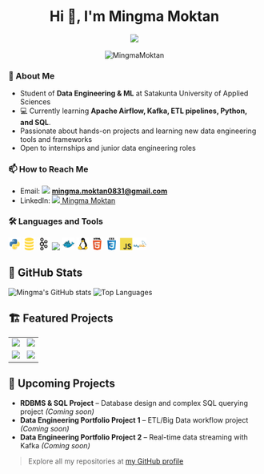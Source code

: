 <h1 align="center">Hi 👋, I'm Mingma Moktan</h1>

<p align="center">
  <img src="https://raw.githubusercontent.com/MingmaMoktan/Mingma-Moktan/main/assets/work.gif" width="400"/>
</p>

<p align="center">
  <img src="https://komarev.com/ghpvc/?username=MingmaMoktan&label=Profile%20views&color=0e75b6&style=flat" alt="MingmaMoktan" />
</p>

### 🔭 About Me
- Student of **Data Engineering & ML** at Satakunta University of Applied Sciences
- 💻 Currently learning **Apache Airflow, Kafka, ETL pipelines, Python, and SQL**.
- Passionate about hands-on projects and learning new data engineering tools and frameworks  
- Open to internships and junior data engineering roles  

### 📫 How to Reach Me
- Email: <img src="https://cdn-icons-png.flaticon.com/512/561/561127.png" height="20" /> **mingma.moktan0831@gmail.com**  
- LinkedIn: <a href="https://www.linkedin.com/in/mingma-moktan"><img src="https://cdn-icons-png.flaticon.com/512/174/174857.png" height="20" /> Mingma Moktan</a>

### 🛠 Languages and Tools
<code><img height="25" src="https://raw.githubusercontent.com/devicons/devicon/master/icons/python/python-original.svg"></code>
<code><img height="25" src="https://raw.githubusercontent.com/devicons/devicon/master/icons/sql/sql-original.svg"></code>
<code><img height="25" src="https://raw.githubusercontent.com/devicons/devicon/master/icons/apachekafka/apachekafka-original.svg"></code>
<code><img height="25" src="https://raw.githubusercontent.com/devicons/devicon/master/icons/airflow/airflow-original.svg"></code>
<code><img height="25" src="https://raw.githubusercontent.com/devicons/devicon/master/icons/docker/docker-original.svg"></code>
<code><img height="25" src="https://raw.githubusercontent.com/devicons/devicon/master/icons/linux/linux-original.svg"></code>
<code><img height="25" src="https://raw.githubusercontent.com/devicons/devicon/master/icons/html5/html5-original-wordmark.svg"></code>
<code><img height="25" src="https://raw.githubusercontent.com/devicons/devicon/master/icons/css3/css3-original-wordmark.svg"></code>
<code><img height="25" src="https://raw.githubusercontent.com/devicons/devicon/master/icons/javascript/javascript-original.svg"></code>
<code><img height="25" src="https://raw.githubusercontent.com/devicons/devicon/master/icons/mysql/mysql-original-wordmark.svg"></code>

## 🚀 GitHub Stats
![Mingma's GitHub stats](https://github-readme-stats.vercel.app/api?username=MingmaMoktan&show_icons=true&count_private=true&theme=swift)
![Top Languages](https://github-readme-stats.vercel.app/api/top-langs/?username=MingmaMoktan&layout=compact&theme=swift)

## 🏗 Featured Projects
<table align="center">
  <tr>
    <td width="50%" align="center">
      <a href="https://github.com/MingmaMoktan/ETL_Project_1">
        <img src="https://github-readme-stats.vercel.app/api/pin/?username=MingmaMoktan&repo=ETL_Project_1&cache_seconds=1" />
      </a>
    </td>
    <td width="50%" align="center">
      <a href="https://github.com/MingmaMoktan/Automated_backup_script">
        <img src="https://github-readme-stats.vercel.app/api/pin/?username=MingmaMoktan&repo=Automated_backup_script&cache_seconds=1" />
      </a>
    </td>
  </tr>
  <tr>
    <td width="50%" align="center">
      <a href="https://github.com/MingmaMoktan/Spotify_clone">
        <img src="https://github-readme-stats.vercel.app/api/pin/?username=MingmaMoktan&repo=Spotify_clone&cache_seconds=1" />
      </a>
    </td>
    <td width="50%" align="center">
      <a href="https://github.com/MingmaMoktan/My_Py_Projects">
        <img src="https://github-readme-stats.vercel.app/api/pin/?username=MingmaMoktan&repo=My_Py_Projects&cache_seconds=1" />
      </a>
    </td>
  </tr>
</table>

## 🔧 Upcoming Projects
- **RDBMS & SQL Project** – Database design and complex SQL querying project *(Coming soon)*  
- **Data Engineering Portfolio Project 1** – ETL/Big Data workflow project *(Coming soon)*  
- **Data Engineering Portfolio Project 2** – Real-time data streaming with Kafka *(Coming soon)*  

> Explore all my repositories at [my GitHub profile](https://github.com/MingmaMoktan/Mingma-Moktan)
